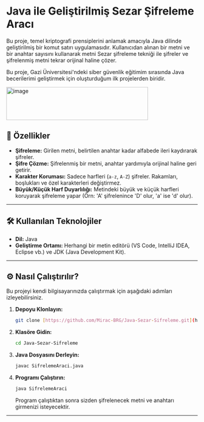 # Java ile Geliştirilmiş Sezar Şifreleme Aracı

Bu proje, temel kriptografi prensiplerini anlamak amacıyla Java dilinde geliştirilmiş bir komut satırı uygulamasıdır. Kullanıcıdan alınan bir metni ve bir anahtar sayısını kullanarak metni Sezar şifreleme tekniği ile şifreler ve şifrelenmiş metni tekrar orijinal haline çözer.

Bu proje, Gazi Üniversitesi'ndeki siber güvenlik eğitimim sırasında Java becerilerimi geliştirmek için oluşturduğum ilk projelerden biridir.

<img width="373" height="87" alt="image" src="https://github.com/user-attachments/assets/7e2efeb6-95d5-4ddc-8c6d-6d25026fe4f1" />


## 🚀 Özellikler

- **Şifreleme:** Girilen metni, belirtilen anahtar kadar alfabede ileri kaydırarak şifreler.
- **Şifre Çözme:** Şifrelenmiş bir metni, anahtar yardımıyla orijinal haline geri getirir.
- **Karakter Koruması:** Sadece harfleri (`a-z`, `A-Z`) şifreler. Rakamları, boşlukları ve özel karakterleri değiştirmez.
- **Büyük/Küçük Harf Duyarlılığı:** Metindeki büyük ve küçük harfleri koruyarak şifreleme yapar (Örn: 'A' şifrelenince 'D' olur, 'a' ise 'd' olur).

---

## 🛠️ Kullanılan Teknolojiler

- **Dil:** Java
- **Geliştirme Ortamı:** Herhangi bir metin editörü (VS Code, IntelliJ IDEA, Eclipse vb.) ve JDK (Java Development Kit).

---

## ⚙️ Nasıl Çalıştırılır?

Bu projeyi kendi bilgisayarınızda çalıştırmak için aşağıdaki adımları izleyebilirsiniz.

1.  **Depoyu Klonlayın:**
    ```bash
    git clone [https://github.com/Mirac-BRG/Java-Sezar-Sifreleme.git](https://github.com/Mirac-BRG/Java-Sezar-Sifreleme.git)
    ```

2.  **Klasöre Gidin:**
    ```bash
    cd Java-Sezar-Sifreleme
    ```

3.  **Java Dosyasını Derleyin:**
    ```bash
    javac SifrelemeAraci.java
    ```

4.  **Programı Çalıştırın:**
    ```bash
    java SifrelemeAraci
    ```
    Program çalıştıktan sonra sizden şifrelenecek metni ve anahtarı girmenizi isteyecektir.

---
